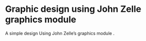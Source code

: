 # Graphic design using John Zelle graphics module
A simple design Using John Zelle’s graphics module .
